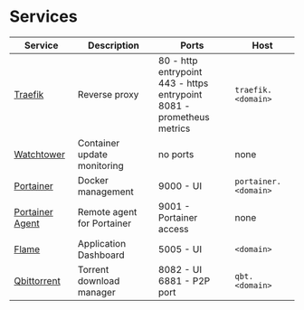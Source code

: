 # Services

| Service | Description | Ports | Host |
|---------|-------------|-------|------|
| [Traefik](traefik.md) | Reverse proxy | 80 - http entrypoint<br>443 - https entrypoint<br>8081 - prometheus metrics | `traefik.<domain>` |
| [Watchtower](watchtower.md) | Container update monitoring | no ports | none |
| [Portainer](portainer.md) | Docker management | 9000 - UI | `portainer.<domain>` |
| [Portainer Agent](portainer-agent.md) | Remote agent for Portainer | 9001 - Portainer access | none |
| [Flame](flame.md) | Application Dashboard |  5005 - UI | `<domain>` |
| [Qbittorrent](qbittorrent.md) | Torrent download manager | 8082 - UI<br>6881 - P2P port | `qbt.<domain>` |
